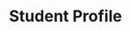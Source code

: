 ---
title: Student Profile
type: faculty-profile
faculty_profile_topper:
  _bookshop_name: design-system/topper/faculty-profile
  label:
  heading:
  subheading:
  styles:
    vibe: down-to-business
    color_palette:
    enable_blend: false
    enable_pattern: false
    tint_opacity: 0.5
    margin:
detail_blocks:
  - _bookshop_name: design-system/column/rich-text
    text: Text.
column_blocks:
_unlisted: true
---